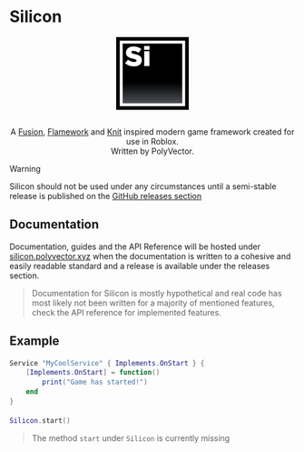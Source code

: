 # Silicon
<div align="center">
<img align="center" src="https://github.com/PolyVectors/Silicon/blob/main/.moonwave/static/logo.png?raw=true" width="128" style="padding-bottom: 16px" />

A [Fusion](https://github.com/dphfox/Fusion), [Flamework](https://github.com/rbxts-flamework/core) and [Knit](https://github.com/Sleitnick/Knit) inspired modern game framework created for use in Roblox.\
Written by PolyVector.
</div>

> [!WARNING]  
> Silicon should not be used under any circumstances until a semi-stable release is published on the [GitHub releases section](https://github.com/PolyVectors/Silicon)

## Documentation
Documentation, guides and the API Reference will be hosted under [silicon.polyvector.xyz](https://silicon.polyvector.xyz) when the documentation is written to a cohesive and easily readable standard and a release is available under the releases section.
> Documentation for Silicon is mostly hypothetical and real code has most likely not been written for a majority of mentioned features, check the API reference for implemented features.

## Example
```lua
Service "MyCoolService" { Implements.OnStart } {
    [Implements.OnStart] = function()
        print("Game has started!")
    end
}

Silicon.start()
```
> The method `start` under `Silicon` is currently missing